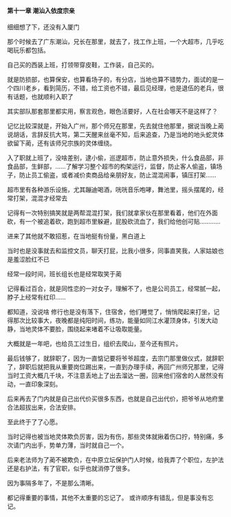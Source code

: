 #### 第十一章 潮汕入依度宗亲


细细想了下，还没有入厦门

那个时候去了广东潮汕，兄长在那里，就去了，找工作上班，一个大超市，几乎吃喝玩乐都包括。

自己买的西装上班，打领带穿皮鞋，工作装，自己买的。

就是防损部，也算保安，也算看场子的，有分店，当地也算不错势力，面试的是一个四川老乡，看到简历，不错，给工资也不错，最后见经理，也是退伍的老兵，很有话题，也就顺利入职了

其实部队那套那里都实用，察言观色，眼色活要好，人在社会哪天不是这样了？

记忆比较深就是，开始入广州，那个师兄在那里，先去就住他那里，据说当晚上蔺说胡话，言辞反抗大骂，第二天醒来丝毫不知，后来追查，乃是当地的地头蛇灵体欲留下蔺，还有该师兄宗族的灵体缠绕。

入了职就上班了，没啥差别，逮小偷，巡逻超市，防止意外损失，什么食品部，非食品部，生鲜部，……了解学习整个超市的构架运行，监督，防止客人偷盗，镇场子，防止员工偷盗，或者减价卖商品给亲朋好友，防止混混闹事，镇压打架……

超市里有各种游乐设施，尤其蹦迪喝酒，咣咣音乐咆哮，舞池里，摇头摆尾的，经常打架，混混才经常去

记得有一次特别搞笑就是两帮混混打架，我们就拿家伙在那里看着，他们在外面砍，有一个被追着砍，跑到超市里躲避，屁股砍流血了，我们给他创可贴…………

进来了其他就不敢招惹，在当地挺有份量，黑白道上

当时也是没事就去和监控文员，聊天打屁，比我小很多，同事直笑我，人家姑娘也是羞涩脸红不已

经常一段时间，班长组长也是经常取笑于蔺

记得看过百合，就是同性恋的一对女子，理解不了，也是公司员工，经常腻一起，脖子上经常有红印……

都知道，没说啥
修行也是没有落下，住宿舍，他们睡觉了，悄悄爬起来打坐，记得那次比较事大，夜晚都是纯阳时间，练功，能量如同江水灌顶身体，引发大动静，当地灵体不要脸，围绕起来堵着不让吸取能量。

大概就是一年吧，也给员工过生日，组织去爬山，至今还有照片。

最后钱够了，就辞职了，因为一直惦记要将爷爷超度，去宗门那里做仪式，就辞职了，辞职后就把我从重要岗位踢出来，一直到办理手续，再回广州师兄那里，记得当时工资大概几千块，不注意丢地上了出去溜达一圈，回来他们宿舍的人居然没有动，一直印象深刻。

后来再去了门内就是自己出代价买很多东西，也就是自己出代价，把爷爷从地府里合法超拔出来，合法安排。

至此终于了了心愿。

当时记得也被当地灵体欺负厉害，因为有伤，那些灵体就揪着伤口拧，特别痛，多次请门内出手，势单力薄，当时就自己一个。

后来老法师为了蔺不被欺负，在中原立坛保护门人时候，给我弄了个职位，左护法还是右护法，有了官职，似乎也就消停了很多。

因为事隔多年了，不是那么清晰。

都记得重要的事情，其他不太重要的忘记了。
或许顺序有错乱，但是事没有忘记。


